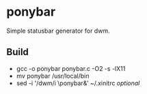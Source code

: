 # ponybar
Simple statusbar generator for dwm.

## Build
* gcc -o ponybar ponybar.c -O2 -s -lX11
* mv ponybar /usr/local/bin
* sed -i '/dwm/i \ponybar\&' ~/.xinitrc *optional*
